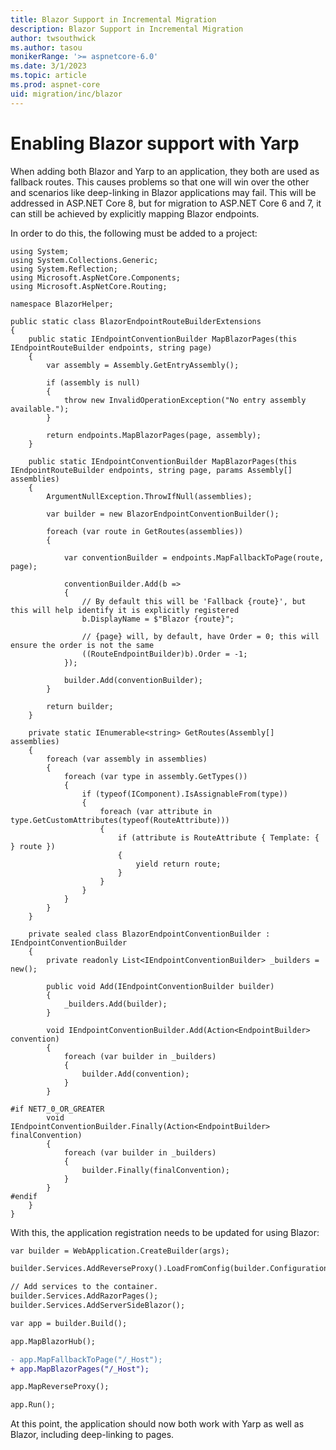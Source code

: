 ```yaml
---
title: Blazor Support in Incremental Migration
description: Blazor Support in Incremental Migration
author: twsouthwick
ms.author: tasou
monikerRange: '>= aspnetcore-6.0'
ms.date: 3/1/2023
ms.topic: article
ms.prod: aspnet-core
uid: migration/inc/blazor
---
```


# Enabling Blazor support with Yarp

When adding both Blazor and Yarp to an application, they both are used as fallback routes. This causes problems so that one will win over the other and scenarios like deep-linking in Blazor applications may fail. This will be addressed in ASP.NET Core 8, but for migration to ASP.NET Core 6 and 7, it can still be achieved by explicitly mapping Blazor endpoints.

In order to do this, the following must be added to a project:

```CSharp
using System;
using System.Collections.Generic;
using System.Reflection;
using Microsoft.AspNetCore.Components;
using Microsoft.AspNetCore.Routing;

namespace BlazorHelper;

public static class BlazorEndpointRouteBuilderExtensions
{
    public static IEndpointConventionBuilder MapBlazorPages(this IEndpointRouteBuilder endpoints, string page)
    {
        var assembly = Assembly.GetEntryAssembly();

        if (assembly is null)
        {
            throw new InvalidOperationException("No entry assembly available.");
        }

        return endpoints.MapBlazorPages(page, assembly);
    }

    public static IEndpointConventionBuilder MapBlazorPages(this IEndpointRouteBuilder endpoints, string page, params Assembly[] assemblies)
    {
        ArgumentNullException.ThrowIfNull(assemblies);

        var builder = new BlazorEndpointConventionBuilder();

        foreach (var route in GetRoutes(assemblies))
        {

            var conventionBuilder = endpoints.MapFallbackToPage(route, page);

            conventionBuilder.Add(b =>
            {
                // By default this will be 'Fallback {route}', but this will help identify it is explicitly registered
                b.DisplayName = $"Blazor {route}";

                // {page} will, by default, have Order = 0; this will ensure the order is not the same
                ((RouteEndpointBuilder)b).Order = -1;
            });

            builder.Add(conventionBuilder);
        }

        return builder;
    }

    private static IEnumerable<string> GetRoutes(Assembly[] assemblies)
    {
        foreach (var assembly in assemblies)
        {
            foreach (var type in assembly.GetTypes())
            {
                if (typeof(IComponent).IsAssignableFrom(type))
                {
                    foreach (var attribute in type.GetCustomAttributes(typeof(RouteAttribute)))
                    {
                        if (attribute is RouteAttribute { Template: { } route })
                        {
                            yield return route;
                        }
                    }
                }
            }
        }
    }

    private sealed class BlazorEndpointConventionBuilder : IEndpointConventionBuilder
    {
        private readonly List<IEndpointConventionBuilder> _builders = new();

        public void Add(IEndpointConventionBuilder builder)
        {
            _builders.Add(builder);
        }

        void IEndpointConventionBuilder.Add(Action<EndpointBuilder> convention)
        {
            foreach (var builder in _builders)
            {
                builder.Add(convention);
            }
        }

#if NET7_0_OR_GREATER
        void IEndpointConventionBuilder.Finally(Action<EndpointBuilder> finalConvention)
        {
            foreach (var builder in _builders)
            {
                builder.Finally(finalConvention);
            }
        }
#endif
    }
}

```

With this, the application registration needs to be updated for using Blazor:

```diff
var builder = WebApplication.CreateBuilder(args);

builder.Services.AddReverseProxy().LoadFromConfig(builder.Configuration.GetSection("ReverseProxy"));

// Add services to the container.
builder.Services.AddRazorPages();
builder.Services.AddServerSideBlazor();

var app = builder.Build();

app.MapBlazorHub();

- app.MapFallbackToPage("/_Host");
+ app.MapBlazorPages("/_Host");

app.MapReverseProxy();

app.Run();
```

At this point, the application should now both work with Yarp as well as Blazor, including deep-linking to pages.